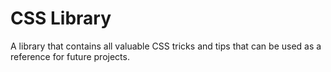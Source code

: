 # CSS Library
A library that contains all valuable CSS tricks and tips that can be used as a reference for future projects.
